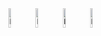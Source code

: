 <img src="https://cdn.discordapp.com/attachments/1022933772984918026/1183069490070683658/veryjokerge.gif" alt="hello" width="10%">
<img src="https://cdn.discordapp.com/attachments/1022933772984918026/1183069490070683658/veryjokerge.gif" alt="hello" width="10%">
<img src="https://cdn.discordapp.com/attachments/1022933772984918026/1183069490070683658/veryjokerge.gif" alt="hello" width="10%">
<img src="https://cdn.discordapp.com/attachments/1022933772984918026/1183069490070683658/veryjokerge.gif" alt="hello" width="10%">
